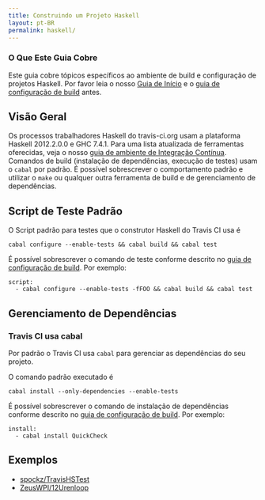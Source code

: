 ```yaml
---
title: Construindo um Projeto Haskell
layout: pt-BR
permalink: haskell/
---
```


### O Que Este Guia Cobre

Este guia cobre tópicos específicos ao ambiente de build e configuração de projetos Haskell. Por favor leia o nosso [Guia de Início](/pt_BR/user/getting-started/) e o [guia de configuração de build](/pt_BR/docs/user/build-configuration/) antes.

## Visão Geral

Os processos trabalhadores Haskell do travis-ci.org usam a plataforma Haskell 2012.2.0.0 e GHC 7.4.1. Para uma lista atualizada de ferramentas oferecidas, veja o nosso [guia de ambiente de Integração Contínua](/pt_BR/user/ci-environment/). Comandos de build (instalação de dependências, execução de testes) usam o `cabal` por padrão. É possível sobrescrever o comportamento padrão e utilizar o `make` ou qualquer outra ferramenta de build e de gerenciamento de dependências.


## Script de Teste Padrão

O Script padrão para testes que o construtor Haskell do Travis CI usa é

    cabal configure --enable-tests && cabal build && cabal test

É possível sobrescrever o comando de teste conforme descrito no [guia de configuração de build](/pt_BR/user/build-configuration/). Por exemplo:

    script:
      - cabal configure --enable-tests -fFOO && cabal build && cabal test


## Gerenciamento de Dependências

### Travis CI usa cabal

Por padrão o Travis CI usa `cabal` para gerenciar as dependências do seu projeto.

O comando padrão executado é

    cabal install --only-dependencies --enable-tests

É possível sobrescrever o comando de instalação de dependências conforme descrito no [guia de configuração de build](/pt_BR/user/build-configuration/). Por exemplo:

    install:
      - cabal install QuickCheck


## Exemplos

* [spockz/TravisHSTest](https://github.com/spockz/TravisHSTest/blob/master/.travis.yml)
* [ZeusWPI/12Urenloop](https://github.com/ZeusWPI/12Urenloop/blob/master/.travis.yml)
